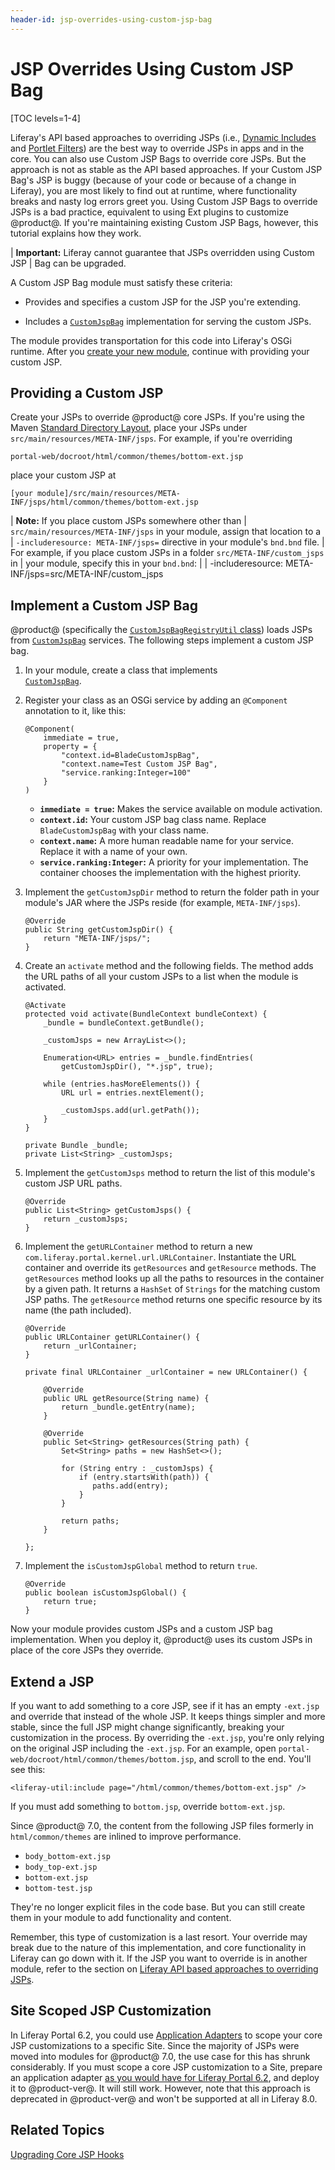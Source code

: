 ```yaml
---
header-id: jsp-overrides-using-custom-jsp-bag
---
```


# JSP Overrides Using Custom JSP Bag

[TOC levels=1-4]

Liferay's API based approaches to overriding JSPs (i.e.,
[Dynamic Includes](/docs/7-1/tutorials/-/knowledge_base/t/customizing-jsps-with-dynamic-includes)
and
[Portlet Filters](/docs/7-1/tutorials/-/knowledge_base/t/jsp-overrides-using-portlet-filters))
are the best way to override JSPs in apps and in the core. You can also use
Custom JSP Bags to override core JSPs. But the approach is not as stable as the
API based approaches. If your Custom JSP Bag's JSP is buggy (because of your
code or because of a change in Liferay), you are most likely to find out at
runtime, where functionality breaks and nasty log errors greet you. Using
Custom JSP Bags to override JSPs is a bad practice, equivalent to using Ext
plugins to customize @product@. If you're maintaining existing Custom JSP Bags,
however, this tutorial explains how they work.

| **Important:** Liferay cannot guarantee that JSPs overridden using Custom JSP
| Bag can be upgraded.

A Custom JSP Bag module must satisfy these criteria: 

-   Provides and specifies a custom JSP for the JSP you're extending.

-   Includes a
    [`CustomJspBag`](@platform-ref@/7.1-latest/javadocs/portal-impl/com/liferay/portal/deploy/hot/CustomJspBag.html)
    implementation for serving the custom JSPs.

The module provides transportation for this code into Liferay's OSGi runtime.
After you
[create your new module](/docs/7-1/tutorials/-/knowledge_base/t/starting-module-development#creating-a-module),
continue with providing your custom JSP. 

## Providing a Custom JSP

Create your JSPs to override @product@ core JSPs. If you're using the Maven
[Standard Directory Layout](https://maven.apache.org/guides/introduction/introduction-to-the-standard-directory-layout.html),
place your JSPs under `src/main/resources/META-INF/jsps`. For example, if you're
overriding

    portal-web/docroot/html/common/themes/bottom-ext.jsp 

place your custom JSP at

    [your module]/src/main/resources/META-INF/jsps/html/common/themes/bottom-ext.jsp

| **Note:** If you place custom JSPs somewhere other than
| `src/main/resources/META-INF/jsps` in your module, assign that location to a
| `-includeresource: META-INF/jsps=` directive in your module's `bnd.bnd` file.
| For example, if you place custom JSPs in a folder `src/META-INF/custom_jsps` in
| your module, specify this in your `bnd.bnd`:
| 
|     -includeresource: META-INF/jsps=src/META-INF/custom_jsps

## Implement a Custom JSP Bag

@product@ (specifically the
[`CustomJspBagRegistryUtil` class](@platform-ref@/7.1-latest/javadocs/portal-impl/com/liferay/portal/deploy/hot/CustomJspBagRegistryUtil.html))
loads JSPs from
[`CustomJspBag`](@platform-ref@/7.1-latest/javadocs/portal-impl/com/liferay/portal/deploy/hot/CustomJspBag.html)
services. The following steps implement a custom JSP bag. 

1.  In your module, create a class that implements   
    [`CustomJspBag`](@platform-ref@/7.1-latest/javadocs/portal-impl/com/liferay/portal/deploy/hot/CustomJspBag.html).

2.  Register your class as an OSGi service by adding an `@Component` annotation
    to it, like this: 

        @Component(
            immediate = true,
            property = {
            	"context.id=BladeCustomJspBag",
                "context.name=Test Custom JSP Bag",
            	"service.ranking:Integer=100"
            }
        )

    - **`immediate = true`:** Makes the service available on module activation. 
    -  **`context.id`:** Your custom JSP bag class name. Replace 
    `BladeCustomJspBag` with your class name.
    -  **`context.name`:** A more human readable name for your service. Replace 
    it with a name of your own. 
    -  **`service.ranking:Integer`:** A priority for your implementation. The
    container chooses the implementation with the highest priority.

3.  Implement the `getCustomJspDir` method to return the folder path in your 
    module's JAR  where the JSPs reside (for example, `META-INF/jsps`). 
    
        @Override
        public String getCustomJspDir() {
            return "META-INF/jsps/";
        }

4.  Create an `activate` method and the following fields. The method adds the 
    URL paths of all your custom JSPs to a list when the module is activated.

        @Activate
    	protected void activate(BundleContext bundleContext) {
    		_bundle = bundleContext.getBundle();

    		_customJsps = new ArrayList<>();

    		Enumeration<URL> entries = _bundle.findEntries(
    			getCustomJspDir(), "*.jsp", true);

    		while (entries.hasMoreElements()) {
    			URL url = entries.nextElement();

    			_customJsps.add(url.getPath());
    		}
    	}

    	private Bundle _bundle;
    	private List<String> _customJsps;

5.  Implement the `getCustomJsps` method to return the list of this module's 
    custom JSP URL paths.

        @Override
        public List<String> getCustomJsps() {
            return _customJsps;
        }

6.  Implement the `getURLContainer` method to return a new
    `com.liferay.portal.kernel.url.URLContainer`. Instantiate the URL container
    and override its `getResources` and `getResource` methods. The
    `getResources` method looks up all the paths to resources in the container
    by a given path. It returns a `HashSet` of `Strings` for the matching custom
    JSP paths. The `getResource` method returns one specific resource by its
    name (the path included).

        @Override
        public URLContainer getURLContainer() {
            return _urlContainer;
        }

        private final URLContainer _urlContainer = new URLContainer() {

            @Override
            public URL getResource(String name) {
                return _bundle.getEntry(name);
            }

            @Override
            public Set<String> getResources(String path) {
                Set<String> paths = new HashSet<>();

                for (String entry : _customJsps) {
                    if (entry.startsWith(path)) {
                       paths.add(entry);
                    }
                }

                return paths;
            }

        };

7.  Implement the `isCustomJspGlobal` method to return `true`.

        @Override
        public boolean isCustomJspGlobal() {
            return true;
        }

Now your module provides custom JSPs and a custom JSP bag implementation. When
you deploy it, @product@ uses its custom JSPs in place of the core JSPs they
override. 

## Extend a JSP

If you want to add something to a core JSP, see if it has an empty `-ext.jsp`
and override that instead of the whole JSP. It keeps things simpler and more
stable, since the full JSP might change significantly, breaking your
customization in the process. By overriding the `-ext.jsp`, you're only relying
on the original JSP including the `-ext.jsp`. For an example, open
`portal-web/docroot/html/common/themes/bottom.jsp`, and scroll to the end.
You'll see this:

    <liferay-util:include page="/html/common/themes/bottom-ext.jsp" />

If you must add something to `bottom.jsp`, override `bottom-ext.jsp`. 

Since @product@ 7.0, the content from the following JSP files formerly in
`html/common/themes` are inlined to improve performance.
 
- `body_bottom-ext.jsp`
- `body_top-ext.jsp`
- `bottom-ext.jsp`
- `bottom-test.jsp`

They're no longer explicit files in the code base. But you can still create them
in your module to add functionality and content. 

Remember, this type of customization is a last resort. Your override may break
due to the nature of this implementation, and core functionality in Liferay can
go down with it. If the JSP you want to override is in another module, refer to
the section on 
[Liferay API based approaches to overriding JSPs](/docs/7-1/tutorials/-/knowledge_base/t/customizing-jsps).

## Site Scoped JSP Customization

In Liferay Portal 6.2, you could use
[Application Adapters](/docs/6-2/tutorials/-/knowledge_base/t/customizing-sites-and-site-templates-with-application-adapters)
to scope your core JSP customizations to a specific Site. Since the majority of
JSPs were moved into modules for @product@ 7.0, the use case for this has shrunk
considerably. If you must scope a core JSP customization to a Site, prepare an
application adapter 
[as you would have for Liferay Portal 6.2](/docs/6-2/tutorials/-/knowledge_base/t/customizing-sites-and-site-templates-with-application-adapters),
and deploy it to @product-ver@. It will still work. However, note that this
approach is deprecated in @product-ver@ and won't be supported at all in Liferay
8.0.

<!-- Uncomment once we cover scoping to a site
If you're interested in scoping a module's JSP customization to a site, that's
another story. See the documentation on [using Dynamic Include](/docs/7-1/tutorials/-/knowledge_base/t/customizing-jsps-with-dynamic-includes).
-->

## Related Topics

[Upgrading Core JSP Hooks](/docs/7-1/tutorials/-/knowledge_base/t/upgrading-core-jsp-hooks)

